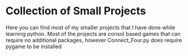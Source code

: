 # Collection of Small Projects

Here you can find most of my smaller projects that I have done while learning python. 
Most of the projects are consol based games that can require no additional packages, however Connect_Four.py does require pygame to be installed 
